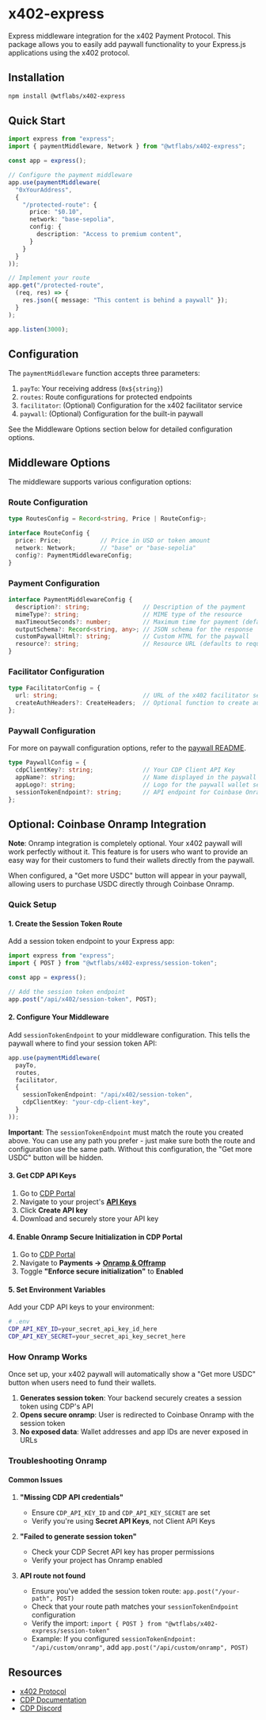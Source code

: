 # x402-express

Express middleware integration for the x402 Payment Protocol. This package allows you to easily add paywall functionality to your Express.js applications using the x402 protocol.

## Installation

```bash
npm install @wtflabs/x402-express
```

## Quick Start

```typescript
import express from "express";
import { paymentMiddleware, Network } from "@wtflabs/x402-express";

const app = express();

// Configure the payment middleware
app.use(paymentMiddleware(
  "0xYourAddress",
  {
    "/protected-route": {
      price: "$0.10",
      network: "base-sepolia",
      config: {
        description: "Access to premium content",
      }
    }
  }
));

// Implement your route
app.get("/protected-route", 
  (req, res) => {
    res.json({ message: "This content is behind a paywall" });
  }
);

app.listen(3000);
```

## Configuration

The `paymentMiddleware` function accepts three parameters:

1. `payTo`: Your receiving address (`0x${string}`)
2. `routes`: Route configurations for protected endpoints
3. `facilitator`: (Optional) Configuration for the x402 facilitator service
4. `paywall`: (Optional) Configuration for the built-in paywall

See the Middleware Options section below for detailed configuration options.

## Middleware Options

The middleware supports various configuration options:

### Route Configuration

```typescript
type RoutesConfig = Record<string, Price | RouteConfig>;

interface RouteConfig {
  price: Price;           // Price in USD or token amount
  network: Network;       // "base" or "base-sepolia"
  config?: PaymentMiddlewareConfig;
}
```

### Payment Configuration

```typescript
interface PaymentMiddlewareConfig {
  description?: string;               // Description of the payment
  mimeType?: string;                  // MIME type of the resource
  maxTimeoutSeconds?: number;         // Maximum time for payment (default: 60)
  outputSchema?: Record<string, any>; // JSON schema for the response
  customPaywallHtml?: string;         // Custom HTML for the paywall
  resource?: string;                  // Resource URL (defaults to request URL)
}
```

### Facilitator Configuration

```typescript
type FacilitatorConfig = {
  url: string;                        // URL of the x402 facilitator service
  createAuthHeaders?: CreateHeaders;  // Optional function to create authentication headers
};
```

### Paywall Configuration

For more on paywall configuration options, refer to the [paywall README](../x402/src/paywall/README.md).

```typescript
type PaywallConfig = {
  cdpClientKey?: string;              // Your CDP Client API Key
  appName?: string;                   // Name displayed in the paywall wallet selection modal
  appLogo?: string;                   // Logo for the paywall wallet selection modal
  sessionTokenEndpoint?: string;      // API endpoint for Coinbase Onramp session authentication
};
```

## Optional: Coinbase Onramp Integration

**Note**: Onramp integration is completely optional. Your x402 paywall will work perfectly without it. This feature is for users who want to provide an easy way for their customers to fund their wallets directly from the paywall.

When configured, a "Get more USDC" button will appear in your paywall, allowing users to purchase USDC directly through Coinbase Onramp.

### Quick Setup

#### 1. Create the Session Token Route

Add a session token endpoint to your Express app:

```typescript
import express from "express";
import { POST } from "@wtflabs/x402-express/session-token";

const app = express();

// Add the session token endpoint
app.post("/api/x402/session-token", POST);
```

#### 2. Configure Your Middleware

Add `sessionTokenEndpoint` to your middleware configuration. This tells the paywall where to find your session token API:

```typescript
app.use(paymentMiddleware(
  payTo,
  routes,
  facilitator,
  {
    sessionTokenEndpoint: "/api/x402/session-token",
    cdpClientKey: "your-cdp-client-key",
  }
));
```

**Important**: The `sessionTokenEndpoint` must match the route you created above. You can use any path you prefer - just make sure both the route and configuration use the same path. Without this configuration, the "Get more USDC" button will be hidden.

#### 3. Get CDP API Keys

1. Go to [CDP Portal](https://portal.cdp.coinbase.com/)
2. Navigate to your project's **[API Keys](https://portal.cdp.coinbase.com/projects/api-keys)**
3. Click **Create API key**
4. Download and securely store your API key

#### 4. Enable Onramp Secure Initialization in CDP Portal

1. Go to [CDP Portal](https://portal.cdp.coinbase.com/)
2. Navigate to **Payments → [Onramp & Offramp](https://portal.cdp.coinbase.com/products/onramp)**
3. Toggle **"Enforce secure initialization"** to **Enabled**

#### 5. Set Environment Variables

Add your CDP API keys to your environment:

```bash
# .env
CDP_API_KEY_ID=your_secret_api_key_id_here
CDP_API_KEY_SECRET=your_secret_api_key_secret_here
```

### How Onramp Works

Once set up, your x402 paywall will automatically show a "Get more USDC" button when users need to fund their wallets. 

1. **Generates session token**: Your backend securely creates a session token using CDP's API
2. **Opens secure onramp**: User is redirected to Coinbase Onramp with the session token
3. **No exposed data**: Wallet addresses and app IDs are never exposed in URLs

### Troubleshooting Onramp

#### Common Issues

1. **"Missing CDP API credentials"**
    - Ensure `CDP_API_KEY_ID` and `CDP_API_KEY_SECRET` are set
    - Verify you're using **Secret API Keys**, not Client API Keys

2. **"Failed to generate session token"**
    - Check your CDP Secret API key has proper permissions
    - Verify your project has Onramp enabled

3. **API route not found**
    - Ensure you've added the session token route: `app.post("/your-path", POST)`
    - Check that your route path matches your `sessionTokenEndpoint` configuration
    - Verify the import: `import { POST } from "@wtflabs/x402-express/session-token"`
    - Example: If you configured `sessionTokenEndpoint: "/api/custom/onramp"`, add `app.post("/api/custom/onramp", POST)`


## Resources

- [x402 Protocol](https://x402.org)
- [CDP Documentation](https://docs.cdp.coinbase.com)
- [CDP Discord](https://discord.com/invite/cdp)
